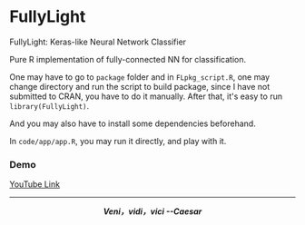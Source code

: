 # FullyLight
FullyLight: Keras-like Neural Network Classifier

Pure R implementation of fully-connected NN for classification.

One may have to go to `package` folder and in `FLpkg_script.R`, one may change directory and run the script to build 
package, since I have not submitted to CRAN, you have to do it manually.
After that, it's easy to run `library(FullyLight)`.

And you may also have to install some dependencies beforehand. 

In `code/app/app.R`, you may run it directly, and play with it.

### Demo

[YouTube Link](https://www.youtube.com/watch?v=gaI6ZJowIkU&t=26s)

<hr>

***<center>Veni，vidi，vici --Caesar</center>***
